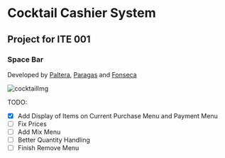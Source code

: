 # Cocktail Cashier System
## Project for ITE 001
### Space Bar 
Developed by [Paltera], [Paragas] and [Fonseca]

![cocktailImg](https://images.all-free-download.com/images/graphiclarge/cocktail_of_highdefinition_picture_five_166470.jpg)

TODO:
- [x] Add Display of Items on Current Purchase Menu and Payment Menu
- [ ] Fix Prices
- [ ] Add Mix Menu
- [ ] Better Quantity Handling
- [ ] Finish Remove Menu

[Paltera]: https://github.com/TokenSlot
[Fonseca]: https://github.com/iashiarii
[Paragas]: https://github.com/owel123
